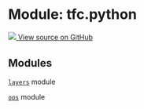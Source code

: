 <div itemscope itemtype="http://developers.google.com/ReferenceObject">
<meta itemprop="name" content="tfc.python" />
<meta itemprop="path" content="Stable" />
</div>

# Module: tfc.python






<table class="tfo-github-link" align="left">
<a target="_blank" href=https://github.com/tensorflow/compression/tree/master/tensorflow_compression/python/__init__.py>
  <img src="https://www.tensorflow.org/images/GitHub-Mark-32px.png" />
  View source on GitHub
</a>
</table>

<!-- Placeholder for "Used in" -->


## Modules

[`layers`](../tfc/python/layers.md) module

[`ops`](../tfc/python/ops.md) module

